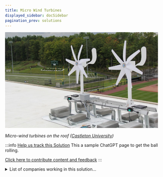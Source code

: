 ```yaml
---
title: Micro Wind Turbines
displayed_sidebar: docSidebar
pagination_prev: solutions
---
```

![Four micro-wind turbines on the roof of Hoff Hall](/../static/img/micro-wind-turbines.jpg)

*Micro-wind turbines on the roof ([Castleton University](https://www.castleton.edu/news-media/article/castleton-is-first-to-add-micro-wind-turbine-technology/))*

:::info [Help us track this Solution](contribute)
This a sample ChatGPT page to get the ball rolling.

[Click here to contribute content and feedback](contribute)
:::

<details>
        <summary>List of companies working in this solution...</summary>
         <em>Note: this is an experimental feature. Accuracy not guaranteed</em>
        <div>
            <ul>
             
                <li><a href="https://ewindsolutions.com">Ewind Solutions</a></li>
            
                <li><a href="https://makanipower.com/">Makani</a></li>
            
                <li><a href="https://VORTEXBLADELESS.COM">Vortex Bladeless</a></li>
            
                <li><a href="https://kps.energy">Kite Power Systems</a></li>
            
                <li><a href="https://accioenergy.com">Accio Energy</a></li>
            
                <li><a href="https://upriseenergy.com">Uprise Energy</a></li>
            
                <li><a href="https://energyweb.org">Energy Web</a></li>
            
                <li><a href="https://americanwindinc.com">American Wind</a></li>
            
                <li><a href="https://nan">Climate Tech Vc</a></li>
            
            </ul>
        </div>
        </details>


:::company
  #### [View open jobs in this Solution](https://climatebase.org/jobs?l=&q=&drawdown_solutions=Micro+Wind+Turbines)
:::

## Overview

Micro Wind Turbines (MWTs) are compact wind energy devices contributing significantly to sustainability efforts. Innovations like vertical axis turbines and small-scale options have emerged, utilized by leading entities such as Vestas, GE, and Siemens.

## Lessons Learned

Insights from MWT development include:

1. **Efficiency and Durability**: MWTs must generate substantial power and withstand weather challenges.
2. **Strategic Placement**: Optimal wind resource locations are essential for MWT effectiveness.
3. **Supportive Policies**: Enabling policies with financial incentives and renewable energy mandates boost MWT adoption.

Leading this initiative are bodies like the National Renewable Energy Laboratory (NREL) and the Department of Energy (DOE).

## Challenges Ahead

Challenges in MWT development comprise:

1. **Cost**: MWTs can be expensive compared to traditional turbines.
2. **Size and Weight**: MWTs' smaller size complicates installation and maintenance.
3. **Efficiency**: Enhancing MWT efficiency is crucial for scalability.

Entities like the United States Department of Energy's Wind and Water Power Technologies Office work to improve MWT cost-effectiveness and efficiency.

## Best Path Forward

For widespread MWT adoption:

1. **Continuous Research**: Ongoing research is vital for enhanced MWT efficiency.
2. **Public Awareness**: Educating the public about MWT benefits is key.
3. **Affordability**: Further cost reduction is essential for broader adoption.
4. **Incentives**: Governments and utilities can offer incentives for MWT use.
5. **Regulatory Mandates**: Governments can enforce regulations mandating MWT installation.

Major contributors to MWT development include GE Renewable Energy, Vestas, Siemens, and the American Wind Energy Association (AWEA). These entities drive MWT technology and deployment.